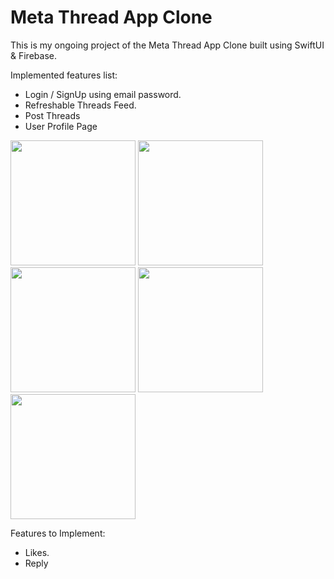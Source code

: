 # Meta Thread App Clone

This is my ongoing project of the Meta Thread App Clone built using SwiftUI & Firebase.

Implemented features list:
* Login / SignUp using email password.
* Refreshable Threads Feed.
* Post Threads
* User Profile Page

<img src ="https://github.com/sultanhunter/ThreadsPro/assets/39861073/045a7912-21d4-4979-9dcf-bac3290c2280" width="200"  alt/>
<img src ="https://github.com/sultanhunter/ThreadsPro/assets/39861073/3cc5cef8-fd7f-4aca-9668-7861197c049d" width="200"  alt/>
<img src ="https://github.com/sultanhunter/ThreadsPro/assets/39861073/69a85fd7-cd9e-43bf-b563-b52a3a9bc95a" width="200"  alt/>
<img src ="https://github.com/sultanhunter/ThreadsPro/assets/39861073/f4d50d9f-37a2-4b58-be77-71d0413d10d6" width="200"  alt/>
<img src ="https://github.com/sultanhunter/ThreadsPro/assets/39861073/fde3a0b0-a7ce-4e09-b3d0-18ef05a6c417" width="200"  alt/> <br />

Features to Implement:
* Likes.
* Reply
